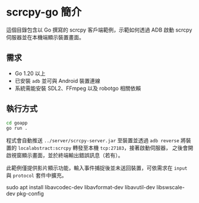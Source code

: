 # scrcpy-go 簡介

這個目錄包含以 Go 撰寫的 scrcpy 客戶端範例，示範如何透過 ADB 啟動
scrcpy 伺服器並在本機端顯示裝置畫面。

## 需求
- Go 1.20 以上
- 已安裝 `adb` 並可與 Android 裝置連線
- 系統需能安裝 SDL2、FFmpeg 以及 robotgo 相關依賴

## 執行方式
```bash
cd goapp
go run .
```
程式會自動推送 `../server/scrcpy-server.jar` 至裝置並透過 `adb reverse`
將裝置的 `localabstract:scrcpy` 轉發至本機 `tcp:27183`，接著啟動伺服器，
之後會開啟視窗顯示畫面，並於終端輸出錯誤訊息（若有）。

此範例僅提供影片顯示功能，輸入事件捕捉後並未送回裝置，可依需求在
`input` 與 `protocol` 套件中擴充。

sudo apt install libavcodec-dev libavformat-dev libavutil-dev libswscale-dev pkg-config
